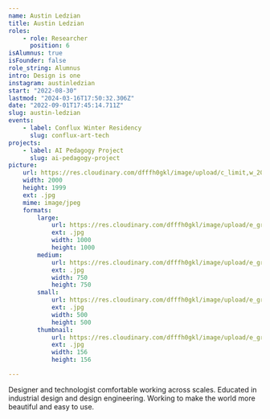 ```yaml
---
name: Austin Ledzian
title: Austin Ledzian
roles:
    - role: Researcher
      position: 6
isAlumnus: true
isFounder: false
role_string: Alumnus
intro: Design is one
instagram: austinledzian
start: "2022-08-30"
lastmod: "2024-03-16T17:50:32.306Z"
date: "2022-09-01T17:45:14.711Z"
slug: austin-ledzian
events:
    - label: Conflux Winter Residency
      slug: conflux-art-tech
projects:
    - label: AI Pedagogy Project
      slug: ai-pedagogy-project
picture:
    url: https://res.cloudinary.com/dfffh0gkl/image/upload/c_limit,w_2000,h_2000/e_grayscale/v1662054292/Natalist_Austin_Ledzian_Headshot_Austin_Ledzian_5856b0a8ed.jpg
    width: 2000
    height: 1999
    ext: .jpg
    mime: image/jpeg
    formats:
        large:
            url: https://res.cloudinary.com/dfffh0gkl/image/upload/e_grayscale/v1662054293/large_Natalist_Austin_Ledzian_Headshot_Austin_Ledzian_5856b0a8ed.jpg
            ext: .jpg
            width: 1000
            height: 1000
        medium:
            url: https://res.cloudinary.com/dfffh0gkl/image/upload/e_grayscale/v1662054293/medium_Natalist_Austin_Ledzian_Headshot_Austin_Ledzian_5856b0a8ed.jpg
            ext: .jpg
            width: 750
            height: 750
        small:
            url: https://res.cloudinary.com/dfffh0gkl/image/upload/e_grayscale/v1662054294/small_Natalist_Austin_Ledzian_Headshot_Austin_Ledzian_5856b0a8ed.jpg
            ext: .jpg
            width: 500
            height: 500
        thumbnail:
            url: https://res.cloudinary.com/dfffh0gkl/image/upload/e_grayscale/v1662054292/thumbnail_Natalist_Austin_Ledzian_Headshot_Austin_Ledzian_5856b0a8ed.jpg
            ext: .jpg
            width: 156
            height: 156

---
```

Designer and technologist comfortable working across scales. Educated in industrial design and design engineering. Working to make the world more beautiful and easy to use.